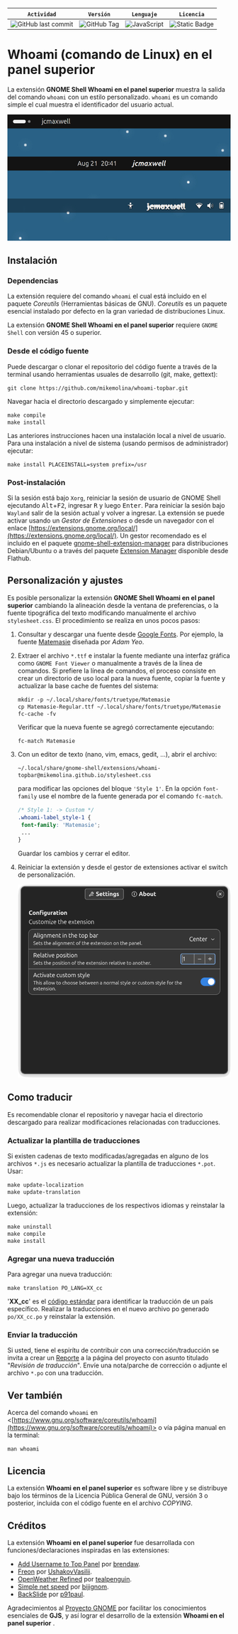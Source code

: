 | **`Actividad`** | **`Versión`** | **`Lenguaje`** | **`Licencia`** |
|:---------------:|:-------------:|:--------------:|:--------------:|
|![GitHub last commit](https://img.shields.io/github/last-commit/mikemolina/whoami-topbar)|![GitHub Tag](https://img.shields.io/github/v/tag/mikemolina/whoami-topbar)|![JavaScript](https://img.shields.io/badge/JavaScript-F7DF1E?logo=javascript&logoColor=000)|![Static Badge](https://img.shields.io/badge/GPL_v3-blue?color=bd0000)|

# Whoami (comando de Linux) en el panel superior
La extensión **GNOME Shell Whoami en el panel superior** muestra la salida del
comando `whoami` con un estilo personalizado. `whoami` es un comando simple el
cual muestra el identificador del usuario actual.

![](imgs/whoami-topbar-Alignment-wvga.png "Whoami en el panel superior")

## Instalación
### Dependencias
La extensión requiere del comando `whoami` el cual está incluido en el paquete
_Coreutils_ (Herramientas básicas de GNU). _Coreutils_ es un paquete esencial
instalado por defecto en la gran variedad de distribuciones Linux.

La extensión **GNOME Shell Whoami en el panel superior** requiere
`GNOME Shell` con versión 45 o superior.

### Desde el código fuente
Puede descargar o clonar el repositorio del código fuente a través de la terminal
usando herramientas usuales de desarrollo (git, make, gettext):
```
git clone https://github.com/mikemolina/whoami-topbar.git
```
Navegar hacia el directorio descargado y simplemente ejecutar:
```
make compile
make install
```
Las anteriores instrucciones hacen una instalación local a nivel de usuario. Para
una instalación a nivel de sistema (usando permisos de administrador) ejecutar:
```
make install PLACEINSTALL=system prefix=/usr
```

### Post-instalación
Si la sesión está bajo `Xorg`, reiniciar la sesión de usuario de GNOME Shell
ejecutando <kbd>Alt</kbd>+<kbd>F2</kbd>, ingresar <kbd>R</kbd> y luego
<kbd>Enter</kbd>. Para reiniciar la sesión bajo `Wayland` salir de la sesión
actual y volver a ingresar.
La extensión se puede activar usando un _Gestor de Extensiones_ o desde un
navegador con el enlace
[https://extensions.gnome.org/local/](https://extensions.gnome.org/local/).  Un
gestor recomendado es el incluido en el paquete
[gnome-shell-extension-manager](https://packages.ubuntu.com/noble/gnome-shell-extension-manager)
para distribuciones Debian/Ubuntu o a través del paquete [Extension
Manager](https://flathub.org/apps/com.mattjakeman.ExtensionManager) disponible
desde Flathub.

## Personalización y ajustes
Es posible personalizar la extensión **GNOME Shell Whoami en el panel superior**
cambiando la alineación desde la ventana de preferencias, o la fuente tipográfica
del texto modificando manualmente el archivo `stylesheet.css`. El procedimiento se
realiza en unos pocos pasos:

1. Consultar y descargar una fuente desde [Google
   Fonts](https://fonts.google.com/). Por ejemplo, la fuente
   [Matemasie](https://fonts.google.com/specimen/Matemasie) diseñada por _Adam
   Yeo_.
2. Extraer el archivo `*.ttf` e instalar la fuente mediante una interfaz gráfica
   como `GNOME Font Viewer` o manualmente a través de la línea de comandos. Si
   prefiere la línea de comandos, el proceso consiste en crear un directorio de
   uso local para la nueva fuente, copiar la fuente y actualizar la base cache de
   fuentes del sistema:
   ```
   mkdir -p ~/.local/share/fonts/truetype/Matemasie
   cp Matemasie-Regular.ttf ~/.local/share/fonts/truetype/Matemasie
   fc-cache -fv
   ```
   Verificar que la nueva fuente se agregó correctamente ejecutando:
   ```
   fc-match Matemasie
   ```
3. Con un editor de texto (nano, vim, emacs, gedit, ...), abrir el archivo:
   ```
   ~/.local/share/gnome-shell/extensions/whoami-topbar@mikemolina.github.io/stylesheet.css
   ```
   para modificar las opciones del bloque `'Style 1'`. En la opción `font-family`
   use el nombre de la fuente generada por el comando `fc-match`.
   ```css
   /* Style 1: -> Custom */
   .whoami-label_style-1 {
	font-family: 'Matemasie';
	...
   }
   ```
   Guardar los cambios y cerrar el editor.
4. Reiniciar la extensión y desde el gestor de extensiones activar el switch de
   personalización.
   
   ![](imgs/whoami-topbar-Preferences.png "Ventana de preferencias")

## Como traducir
Es recomendable clonar el repositorio y navegar hacia el directorio descargado
para realizar modificaciones relacionadas con traducciones.

### Actualizar la plantilla de traducciones
Si existen cadenas de texto modificadas/agregadas en alguno de los archivos `*.js`
es necesario actualizar la plantilla de traducciones `*.pot`. Usar:
```
make update-localization
make update-translation
```
Luego, actualizar la traducciones de los respectivos idiomas y reinstalar la
extensión:
```
make uninstall
make compile
make install
```

### Agregar una nueva traducción
Para agregar una nueva traducción:
```
make translation PO_LANG=XX_cc
```
'**XX_cc**' es el [código
estándar](https://www.gnu.org/software/gettext/manual/html_node/Language-Codes.html)
para identificar la traducción de un país específico. Realizar la traducciones en
el nuevo archivo po generado `po/XX_cc.po` y reinstalar la extensión.

### Enviar la traducción
Si usted, tiene el espirítu de contribuir con una corrección/traducción se invita
a crear un [Reporte](https://github.com/mikemolina/whoami-topbar/issues) a la
página del proyecto con asunto titulado "_Revisión de traducción_". Envíe una
nota/parche de corrección o adjunte el archivo `*.po` con una traducción.

## Ver también
Acerca del comando `whoami` en
<[https://www.gnu.org/software/coreutils/whoami](https://www.gnu.org/software/coreutils/whoami)>
o vía página manual en la terminal:
```
man whoami
```

## Licencia
La extensión **Whoami en el panel superior** es software libre y se distribuye
bajo los términos de la Licencia Pública General de GNU, versión 3 o posterior,
incluida con el código fuente en el archivo _COPYING_.

## Créditos
La extensión **Whoami en el panel superior** fue desarrollada con
funciones/declaraciones inspiradas en las extensiones:

- [Add Username to Top Panel](https://github.com/brendaw/add-username-toppanel)
  por
  [brendaw](https://extensions.gnome.org/extension/1108/add-username-to-top-panel/).
- [Freon](https://github.com/UshakovVasilii/gnome-shell-extension-freon) por
  [UshakovVasilii](https://extensions.gnome.org/extension/841/freon/).
- [OpenWeather Refined](https://github.com/penguin-teal/gnome-openweather/) por
  [tealpenguin](https://extensions.gnome.org/extension/6655/openweather/).
- [Simple net speed](https://github.com/biji/simplenetspeed) por
  [bijignom](https://extensions.gnome.org/extension/1085/simple-net-speed/).
- [BackSlide](https://gitlab.com/p91paul/BackSlide) por
  [p91paul](https://extensions.gnome.org/extension/543/backslide/).

Agradecimientos al [Proyecto GNOME](https://gjs.guide/extensions/) por facilitar
los conocimientos esenciales de **GJS**, y así lograr el desarrollo de la
extensión **Whoami en el panel superior** .
